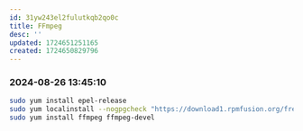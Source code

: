 ```yaml
---
id: 31yw243el2fulutkqb2qo0c
title: FFmpeg
desc: ''
updated: 1724651251165
created: 1724650829796
---
```

### 2024-08-26 13:45:10

```bash
sudo yum install epel-release
sudo yum localinstall --nogpgcheck "https://download1.rpmfusion.org/free/el/rpmfusion-free-release-7.noarch.rpm"
sudo yum install ffmpeg ffmpeg-devel
```

